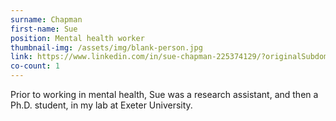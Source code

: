 ```yaml
---
surname: Chapman
first-name: Sue
position: Mental health worker
thumbnail-img: /assets/img/blank-person.jpg
link: https://www.linkedin.com/in/sue-chapman-225374129/?originalSubdomain=uk
co-count: 1
---
```


Prior to working in mental health, Sue was a research assistant, and then a Ph.D. student, in my lab at Exeter University. 





